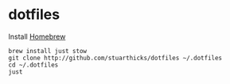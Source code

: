 dotfiles
========

Install [Homebrew](https://brew.sh/)

    brew install just stow
    git clone http://github.com/stuarthicks/dotfiles ~/.dotfiles
    cd ~/.dotfiles
    just
